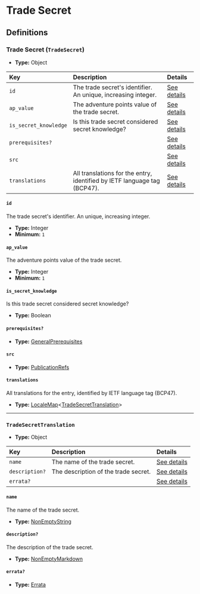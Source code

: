 # Trade Secret

## Definitions

### <a name="TradeSecret"></a> Trade Secret (`TradeSecret`)

- **Type:** Object

Key | Description | Details
:-- | :-- | :--
`id` | The trade secret's identifier. An unique, increasing integer. | <a href="#TradeSecret/id">See details</a>
`ap_value` | The adventure points value of the trade secret. | <a href="#TradeSecret/ap_value">See details</a>
`is_secret_knowledge` | Is this trade secret considered secret knowledge? | <a href="#TradeSecret/is_secret_knowledge">See details</a>
`prerequisites?` |  | <a href="#TradeSecret/prerequisites">See details</a>
`src` |  | <a href="#TradeSecret/src">See details</a>
`translations` | All translations for the entry, identified by IETF language tag (BCP47). | <a href="#TradeSecret/translations">See details</a>

#### <a name="TradeSecret/id"></a> `id`

The trade secret's identifier. An unique, increasing integer.

- **Type:** Integer
- **Minimum:** `1`

#### <a name="TradeSecret/ap_value"></a> `ap_value`

The adventure points value of the trade secret.

- **Type:** Integer
- **Minimum:** `1`

#### <a name="TradeSecret/is_secret_knowledge"></a> `is_secret_knowledge`

Is this trade secret considered secret knowledge?

- **Type:** Boolean

#### <a name="TradeSecret/prerequisites"></a> `prerequisites?`

- **Type:** <a href="../../_Prerequisite.md#GeneralPrerequisites">GeneralPrerequisites</a>

#### <a name="TradeSecret/src"></a> `src`

- **Type:** <a href="../../source/_PublicationRef.md#PublicationRefs">PublicationRefs</a>

#### <a name="TradeSecret/translations"></a> `translations`

All translations for the entry, identified by IETF language tag (BCP47).

- **Type:** <a href="../../_LocaleMap.md#LocaleMap">LocaleMap</a>&lt;<a href="#TradeSecretTranslation">TradeSecretTranslation</a>&gt;

---

### <a name="TradeSecretTranslation"></a> `TradeSecretTranslation`

- **Type:** Object

Key | Description | Details
:-- | :-- | :--
`name` | The name of the trade secret. | <a href="#TradeSecretTranslation/name">See details</a>
`description?` | The description of the trade secret. | <a href="#TradeSecretTranslation/description">See details</a>
`errata?` |  | <a href="#TradeSecretTranslation/errata">See details</a>

#### <a name="TradeSecretTranslation/name"></a> `name`

The name of the trade secret.

- **Type:** <a href="../../_NonEmptyString.md#NonEmptyString">NonEmptyString</a>

#### <a name="TradeSecretTranslation/description"></a> `description?`

The description of the trade secret.

- **Type:** <a href="../../_NonEmptyString.md#NonEmptyMarkdown">NonEmptyMarkdown</a>

#### <a name="TradeSecretTranslation/errata"></a> `errata?`

- **Type:** <a href="../../source/_Erratum.md#Errata">Errata</a>
